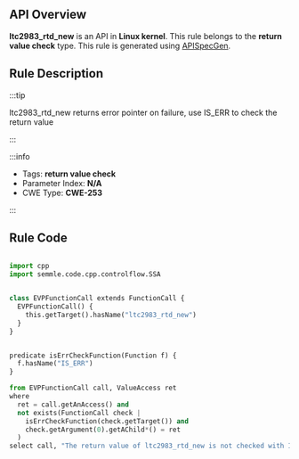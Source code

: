 ---
---


## API Overview
**ltc2983_rtd_new** is an API in **Linux kernel**. This rule belongs to the **return value check** type. This rule is generated using [APISpecGen](../../tools/APISpecGen).
## Rule Description

:::tip

ltc2983_rtd_new returns error pointer on failure, use IS_ERR to check the return value

:::

:::info

- Tags: **return value check**
- Parameter Index: **N/A**
- CWE Type: **CWE-253**

:::

## Rule Code
```python

import cpp
import semmle.code.cpp.controlflow.SSA


class EVPFunctionCall extends FunctionCall {
  EVPFunctionCall() {
    this.getTarget().hasName("ltc2983_rtd_new")
  }
}


predicate isErrCheckFunction(Function f) {
  f.hasName("IS_ERR") 
}

from EVPFunctionCall call, ValueAccess ret
where
  ret = call.getAnAccess() and
  not exists(FunctionCall check |
    isErrCheckFunction(check.getTarget()) and
    check.getArgument(0).getAChild*() = ret
  )
select call, "The return value of ltc2983_rtd_new is not checked with IS_ERR."
    
```